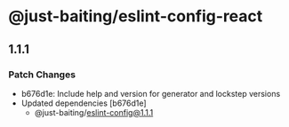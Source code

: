 # @just-baiting/eslint-config-react

## 1.1.1

### Patch Changes

- b676d1e: Include help and version for generator and lockstep versions
- Updated dependencies [b676d1e]
  - @just-baiting/eslint-config@1.1.1
